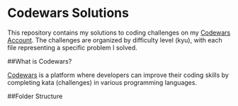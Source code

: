 # Codewars Solutions

This repository contains my solutions to coding challenges on my [Codewars Account]([https://www.codewars.com/](https://www.codewars.com/users/Winsmarl)). The challenges are organized by difficulty level (kyu), with each file representing a specific problem I solved.

##What is Codewars?

[Codewars](https://www.codewars.com/) is a platform where developers can improve their coding skills by completing kata (challenges) in various programming languages.

##Folder Structure
